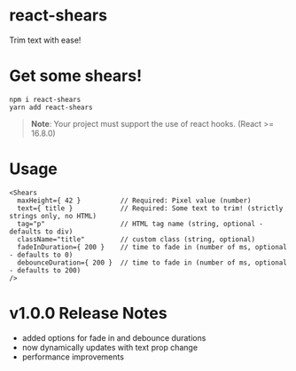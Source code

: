 # react-shears
Trim text with ease!

# Get some shears!

```
npm i react-shears
yarn add react-shears
```

> **Note**: Your project must support the use of react hooks. (React >= 16.8.0)

# Usage


```
<Shears
  maxHeight={ 42 }          // Required: Pixel value (number)
  text={ title }            // Required: Some text to trim! (strictly strings only, no HTML)
  tag="p"                   // HTML tag name (string, optional - defaults to div)
  className="title"         // custom class (string, optional)
  fadeInDuration={ 200 }    // time to fade in (number of ms, optional - defaults to 0)
  debounceDuration={ 200 }  // time to fade in (number of ms, optional - defaults to 200)
/>
```


# v1.0.0 Release Notes
- added options for fade in and debounce durations
- now dynamically updates with text prop change
- performance improvements